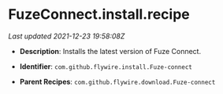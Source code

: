 # FuzeConnect.install.recipe

_Last updated 2021-12-23 19:58:08Z_

- **Description**: Installs the latest version of Fuze Connect.

- **Identifier**: `com.github.flywire.install.Fuze-connect`

- **Parent Recipes**: `com.github.flywire.download.Fuze-connect`